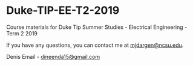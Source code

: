 # Duke-TIP-EE-T2-2019
Course materials for Duke Tip Summer Studies - Electrical Engineering - Term 2 2019

If you have any questions, you can contact me at mjdargen@ncsu.edu.  

Denis Email - dineenda15@gmail.com
